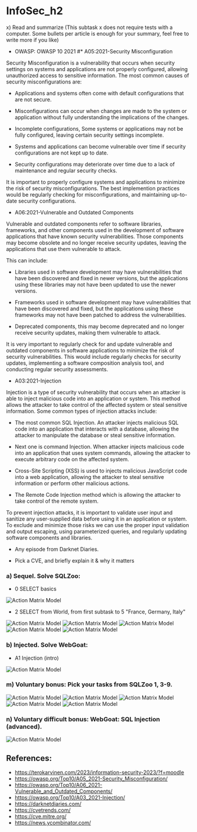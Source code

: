 # InfoSec_h2

x) Read and summarize (This subtask x does not require tests with a computer. Some bullets per article is enough for your summary, feel free to write more if you like)
+ OWASP: OWASP 10 2021
    #* A05:2021-Security Misconfiguration

Security Misconfiguration is a vulnerability that occurs when security settings on systems and applications are not properly configured, allowing unauthorized access to sensitive information. The most common causes of security misconfigurations are:

   - Applications and systems often come with default configurations that are not secure.

   - Misconfigurations can occur when changes are made to the system or application without fully understanding the implications of the changes.

   - Incomplete configurations, Some systems or applications may not be fully configured, leaving certain security settings incomplete.

   - Systems and applications can become vulnerable over time if security configurations are not kept up to date.

   - Security configurations may deteriorate over time due to a lack of maintenance and regular security checks.

It is important to properly configure systems and applications to minimize the risk of security misconfigurations. The best implemention practices would be regularly checking for misconfigurations, and maintaining up-to-date security configurations.


   * A06:2021-Vulnerable and Outdated Components
    
Vulnerable and outdated components refer to software libraries, frameworks, and other components used in the development of software applications that have known security vulnerabilities. Those components may become obsolete and no longer receive security updates, leaving the applications that use them vulnerable to attack.

This can include:

   - Libraries used in software development may have vulnerabilities that have been discovered and fixed in newer versions, but the applications using these libraries      may not have been updated to use the newer versions.

   - Frameworks used in software development may have vulnerabilities that have been discovered and fixed, but the applications using these frameworks may not have          been patched to address the vulnerabilities.

   - Deprecated components, this may become deprecated and no longer receive security updates, making them vulnerable to attack.
    
It is very important to regularly check for and update vulnerable and outdated components in software applications to minimize the risk of security vulnerabilities. This would include regularly checks for security updates, implementing a software composition analysis tool, and conducting regular security assessments.
    
    
   * A03:2021-Injection
    
Injection is a type of security vulnerability that occurs when an attacker is able to inject malicious code into an application or system. This method allows the attacker to take control of the affected system or steal sensitive information. Some common types of injection attacks include:

   - The most common SQL Injection. An attacker injects malicious SQL code into an application that interacts with a database, allowing the attacker to manipulate the      database or steal sensitive information.

   - Next one is command Injection. When attacker injects malicious code into an application that uses system commands, allowing the attacker to execute arbitrary code      on the affected system.

   - Cross-Site Scripting (XSS) is used to injects malicious JavaScript code into a web application, allowing the attacker to steal sensitive information or perform        other malicious actions.

   - The Remote Code Injection method which is allowing the attacker to take control of the remote system.

To prevent injection attacks, it is important to validate user input and sanitize any user-supplied data before using it in an application or system. To exclude and minimize those risks we can use the proper input validation and output escaping, using parameterized queries, and regularly updating software components and libraries.
    
    
   * Any episode from Darknet Diaries.




+ Pick a CVE, and briefly explain it & why it matters





### a) Sequel. Solve SQLZoo:
* 0 SELECT basics

![Action Matrix Model](1.JPG)

* 2 SELECT from World, from first subtask to 5 "France, Germany, Italy"

![Action Matrix Model](2.JPG)
![Action Matrix Model](3.JPG)
![Action Matrix Model](4.JPG)
![Action Matrix Model](5.JPG)
![Action Matrix Model](6.JPG)

### b) Injected. Solve WebGoat:
* A1 Injection (intro)

![Action Matrix Model](8.JPG)



### m) Voluntary bonus: Pick your tasks from SQLZoo 1, 3-9.


![Action Matrix Model](9.JPG)
![Action Matrix Model](10.JPG)
![Action Matrix Model](11.JPG)
![Action Matrix Model](12.JPG)
![Action Matrix Model](13.JPG)


### n) Voluntary difficult bonus: WebGoat: SQL Injection (advanced).

![Action Matrix Model](7.JPG)



## References: 

* https://terokarvinen.com/2023/information-security-2023/?f=moodle
* https://owasp.org/Top10/A05_2021-Security_Misconfiguration/
* https://owasp.org/Top10/A06_2021-Vulnerable_and_Outdated_Components/
* https://owasp.org/Top10/A03_2021-Injection/
* https://darknetdiaries.com/
* https://cvetrends.com/
* https://cve.mitre.org/
* https://news.ycombinator.com/
